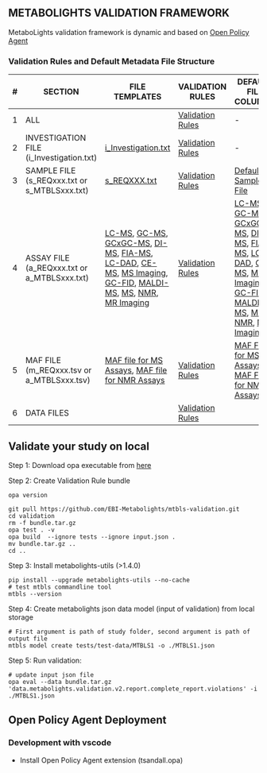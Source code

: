 ## METABOLIGHTS VALIDATION FRAMEWORK

MetaboLights validation framework is dynamic and based on [Open Policy Agent](https://www.openpolicyagent.org/) 

### Validation Rules and Default Metadata File Structure

| #  | SECTION | FILE TEMPLATES | VALIDATION RULES | DEFAULT FILE COLUMNS | PRIORITISED CONTROL LISTS|
|----|---------|----------------|------------------|----------------------|--------------------------|
| 1  | ALL | | [Validation Rules](docs/MetaboLightsRules.md) | - | - |
| 2  | INVESTIGATION FILE (i_Investigation.txt) |[i_Investigation.txt](docs/templates/investigation-file/i_Investigation.txt) | [Validation Rules](docs/validation-rules/investigation-validation-rules.md) | - | [Prioritised Control Lists](docs/prioritised-control-lists/investigation-file-control-lists/investigation-file.md) |
| 3  | SAMPLE FILE (s_REQxxx.txt or s_MTBLSxxx.txt) | [s_REQXXX.txt](docs/templates/sample-file/s_template.txt) | [Validation Rules](docs/validation-rules/sample-validation-rules.md) |[Default Sample File](docs/file-structures/sample-file-structure/sample-file.md) | [Characteristics & Factors](docs/prioritised-control-lists/sample-file-control-lists/sample-file.md), [Units](docs/prioritised-control-lists/unit-columns-control-lists/unit-columns.md) |
| 4  | ASSAY FILE (a_REQxxx.txt or a_MTBLSxxx.txt) | [LC-MS](docs/templates/assay-file/a_template_LC-MS-phase_metabolite_profiling.txt), [GC-MS](docs/templates/assay-file/a_template_GC-MS-phase_metabolite_profiling.txt), [GCxGC-MS](docs/templates/assay-file/a_template_GCxGC-phase_metabolite_profiling.txt), [DI-MS](docs/templates/assay-file/a_template_DI-MS-phase_metabolite_profiling.txt), [FIA-MS](docs/templates/assay-file/a_template_FIA-MS-phase_metabolite_profiling.txt), [LC-DAD](docs/templates/assay-file/a_template_LC-DAD-phase_metabolite_profiling.txt), [CE-MS](docs/templates/assay-file/a_template_CE-MS-phase_metabolite_profiling.txt), [MS Imaging](docs/templates/assay-file/a_template_MSImaging-phase_metabolite_profiling.txt), [GC-FID](docs/templates/assay-file/a_template_GC-FID-phase_metabolite_profiling.txt), [MALDI-MS](docs/templates/assay-file/a_template_MALDI-MS-phase_metabolite_profiling.txt), [MS](docs/templates/assay-file/a_template_MS-phase_metabolite_profiling.txt), [NMR](docs/templates/assay-file/a_template_NMR-phase_metabolite_profiling.txt), [MR Imaging](docs/templates/assay-file/a_template_MRImaging-phase_metabolite_profiling.txt) | [Validation Rules](docs/validation-rules/assay-validation-rules.md) | [LC-MS](docs/file-structures/assay-file-structure/lc-ms.md), [GC-MS](docs/file-structures/assay-file-structure/gc-ms.md), [GCxGC-MS](docs/file-structures/assay-file-structure/gcxgc-ms.md), [DI-MS](docs/file-structures/assay-file-structure/di-ms.md), [FIA-MS](docs/file-structures/assay-file-structure/fia-ms.md), [LC-DAD](docs/file-structures/assay-file-structure/lc-dad.md), [CE-MS](docs/file-structures/assay-file-structure/ce-ms.md), [MS Imaging](docs/file-structures/assay-file-structure/msimaging.md), [GC-FID](docs/file-structures/assay-file-structure/gc-fid.md), [MALDI-MS](docs/file-structures/assay-file-structure/maldi-ms.md), [MS](docs/file-structures/assay-file-structure/ms.md), [NMR](docs/file-structures/assay-file-structure/nmr.md), [MR Imaging](docs/file-structures/assay-file-structure/mrimaging.md) | [LC-MS](docs/prioritised-control-lists/assay-file-control-lists/lc-ms.md), [GC-MS](docs/prioritised-control-lists/assay-file-control-lists/gc-ms.md), [FIA-MS](docs/prioritised-control-lists/assay-file-control-lists/fia-ms.md), [DI-MS](docs/prioritised-control-lists/assay-file-control-lists/di-ms.md), [GCxGC-MS](docs/prioritised-control-lists/assay-file-control-lists/gcxgc-ms.md), [MALDI-MS](docs/prioritised-control-lists/assay-file-control-lists/maldi-ms.md), [MSImaging](docs/prioritised-control-lists/assay-file-control-lists/msimaging.md), [NMR](docs/prioritised-control-lists/assay-file-control-lists/nmr.md), [Units](docs/prioritised-control-lists/unit-columns-control-lists/unit-columns.md) |
| 5  | MAF FILE (m_REQxxx.tsv or a_MTBLSxxx.tsv) | [MAF file for MS Assays](docs/templates/maf-file/m_template_MS_metabolite_profiling_v2_maf.tsv), [MAF file for NMR Assays](docs/templates/maf-file/m_template_NMR_metabolite_profiling_v2_maf.tsv) | [Validation Rules](docs/validation-rules/metabolite-validation-rules.md) | [MAF File for MS Assays](docs/file-structures/maf-file-structure/ms.md), [MAF File for NMR Assays](docs/file-structures/maf-file-structure/nmr.md) |  | 
| 6  | DATA FILES | | [Validation Rules](docs/validation-rules/file-validation-rules.md) | | |


## Validate your study on local
Step 1:  Download opa executable from [here](https://www.openpolicyagent.org/docs/latest/#running-opa) 

Step 2: Create Validation Rule bundle
```
opa version

git pull https://github.com/EBI-Metabolights/mtbls-validation.git
cd validation
rm -f bundle.tar.gz
opa test . -v
opa build  --ignore tests --ignore input.json .
mv bundle.tar.gz ..
cd ..
```

Step 3: Install metabolights-utils (>1.4.0)
```
pip install --upgrade metabolights-utils --no-cache
# test mtbls commandline tool
mtbls --version
```

Step 4: Create metabolights json data model (input of validation) from local storage
```
# First argument is path of study folder, second argument is path of output file
mtbls model create tests/test-data/MTBLS1 -o ./MTBLS1.json
```

Step 5: Run validation:
```
# update input json file
opa eval --data bundle.tar.gz 'data.metabolights.validation.v2.report.complete_report.violations' -i ./MTBLS1.json
```

## Open Policy Agent Deployment 

### Development with vscode

- Install Open Policy Agent extension (tsandall.opa)